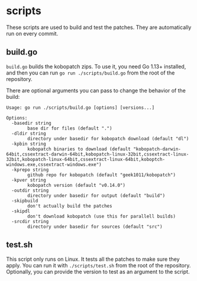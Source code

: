 # scripts
These scripts are used to build and test the patches. They are automatically run
on every commit.

## build.go
`build.go` builds the kobopatch zips. To use it, you need Go 1.13+ installed,
and then you can run `go run ./scripts/build.go` from the root of the repository.

There are optional arguments you can pass to change the behavior of the build:

```
Usage: go run ./scripts/build.go [options] [versions...]

Options:
  -basedir string
        base dir for files (default ".")
  -dldir string
        directory under basedir for kobopatch download (default "dl")
  -kpbin string
        kobopatch binaries to download (default "kobopatch-darwin-64bit,cssextract-darwin-64bit,kobopatch-linux-32bit,cssextract-linux-32bit,kobopatch-linux-64bit,cssextract-linux-64bit,koboptch-windows.exe,cssextract-windows.exe")
  -kprepo string
        github repo for kobopatch (default "geek1011/kobopatch")
  -kpver string
        kobopatch version (default "v0.14.0")
  -outdir string
        directory under basedir for output (default "build")
  -skipbuild
        don't actually build the patches
  -skipdl
        don't download kobopatch (use this for parallell builds)
  -srcdir string
        directory under basedir for sources (default "src")
```

## test.sh
This script only runs on Linux. It tests all the patches to make sure they apply.
You can run it with `./scripts/test.sh` from the root of the repository. Optionally,
you can provide the version to test as an argument to the script.
